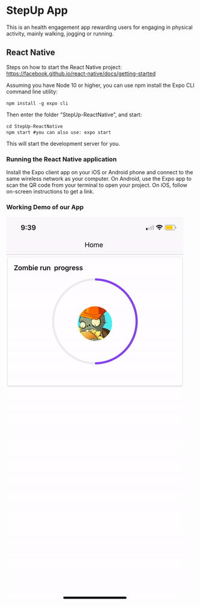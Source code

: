 # StepUp App

This is an health engagement app rewarding users for engaging in physical activity, mainly walking, jogging or running.

## React Native
Steps on how to start the React Native project: https://facebook.github.io/react-native/docs/getting-started

Assuming you have Node 10 or higher, you can use npm install the Expo CLI command line utility: 

```
npm install -g expo cli
```

Then enter the folder "StepUp-ReactNative", and start:

```
cd StepUp-ReactNative
npm start #you can also use: expo start
```

This will start the development server for you. 


### Running the React Native application

Install the Expo client app on your iOS or Android phone and connect to the same wireless network as your computer. On Android, use the Expo app to scan the QR code from your terminal to open your project. On iOS, follow on-screen instructions to get a link.


### Working Demo of our App
![](StepUpDemo.gif)
